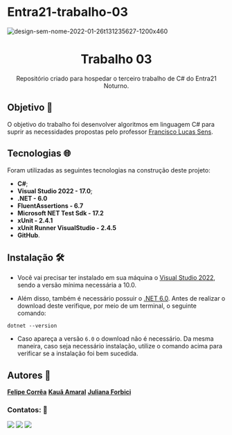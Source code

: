 # Entra21-trabalho-03
![design-sem-nome-2022-01-26t131235627-1200x460](https://user-images.githubusercontent.com/105084941/172011940-4cdc7594-5d71-4823-95c6-1d3cec75fe7e.png)

<h1 align="center">Trabalho 03</h1>
<p align="center">Repositório criado para hospedar o terceiro trabalho de C# do Entra21 Noturno.</p>

## Objetivo :dart:

O objetivo do trabalho foi desenvolver algoritmos em linguagem C# para suprir as necessidades propostas pelo professor [Francisco Lucas Sens](https://github.com/franciscosens).
  
## Tecnologias :globe_with_meridians:

Foram utilizadas as seguintes tecnologias na construção deste projeto:

* <b>C#</b>;
* <b>Visual Studio 2022 - 17.0</b>;
* <b>.NET  -  6.0</b>
* <b>FluentAssertions - 6.7</b>
* <b>Microsoft NET Test Sdk - 17.2</b>
* <b>xUnit - 2.4.1</b>
* <b>xUnit Runner VisualStudio - 2.4.5</b>
* <b>GitHub</b>.

## Instalação :hammer_and_wrench:

* Você vai precisar ter instalado em sua máquina o [Visual Studio 2022](https://visualstudio.microsoft.com/pt-br/downloads/), sendo a versão mínima necessária a 10.0.

* Além disso, também é necessário possuir o [.NET 6.0](https://dotnet.microsoft.com/en-us/download). Antes de realizar o download deste verifique, por meio de um terminal, o seguinte comando:
  
```
dotnet --version
```
  
* Caso apareça a versão `6.0` o download não é necessário. Da mesma maneira, caso seja necessário instalação, utilize o comando acima para verificar se a instalação foi bem sucedida.

## Autores :busts_in_silhouette:
<b>[Felipe Corrêa](https://github.com/FelipeECorrea)</b>
<b>[Kauã Amaral](https://github.com/KauaAmaral)</b>
<b>[Juliana Forbici](https://github.com/JulianaForbici)</b>

### Contatos: :hammer:

<div>
<a href="https://www.linkedin.com/in/felipeecorrea" target="_blank"><img src="https://img.shields.io/badge/-LinkedIn-%230077B5?style=for-the-badge&logo=linkedin&logoColor=white" target="_blank"></a>   
<a href="https://www.linkedin.com/in/kauaamaral" target="_blank"><img src="https://img.shields.io/badge/-LinkedIn-%230077B5?style=for-the-badge&logo=linkedin&logoColor=white" target="_blank"></a>   
<a href = "mailto:contato@julianaforbici"><img src="https://img.shields.io/badge/Gmail-D14836?style=for-the-badge&logo=gmail&logoColor=white" target="_blank"></a>
<div>
